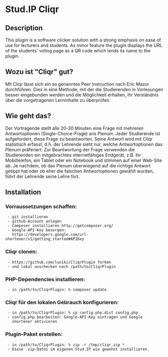 # Stud.IP Cliqr

## Description

This plugin is a software clicker solution with a strong emphasis on
ease of use for lecturers and students. As minor feature the plugin
displays the URL of the students' voting page as a QR code which lends
its name to the plugin.

## Wozu ist "Cliqr" gut?
Mit Cliqr lässt sich ein so genanntes Peer Instruction nach Eric Mazur
durchführen. Dies in eine Methode, mit der die Studierenden in Vorlesungen
besser eingebunden werden und die Möglichkeit erhalten, ihr Verständnis über
die vorgetragenen Lerninhalte zu überprüfen.

## Wie geht das?
Der Vortragende stellt alle 20-30 Minuten eine Frage mit mehreren
Antwortoptionen (Single-Choice-Frage) ans Plenum. Jeder Studierende ist
aufgefordert, diese Frage zu beantworten. Seine Antwort wird mit Cliqr
statistisch erfasst, d.h. der Lehrende sieht nur, welche Antwortoptionen
das Plenum präferiert. Zur Beantwortung der Frage verwenden die Studierenden
ein mitgebrachtes internetfähiges Endgerät, z.B. ihr Mobiltelefon, ein
Tablet oder ein Notebook und stimmen auf einer Web-Site ab. Je nachdem,
ob das Plenum überwiegend auf die richtige Antwort getippt hat oder ob
eher die falschen Antwortoptionen gewählt wurden, führt der Lehrende
seine Lehre fort.

## Installation

### Vorraussetzungen schaffen:
     - git installieren
     - github-Account anlegen
     - Composer installieren http://getcomposer.org/
     - Google-API-Key besorgen:
       https://developers.google.com/url-shortener/v1/getting_started#APIKey

### Cliqr clonen:
     - https://github.com/luniki/CliqrPlugin forken
     - und lokal auschecken nach /path/to/CliqrPlugin

### PHP-Dependencies installieren:
     - in /path/to/CliqrPlugin: % composer update

### Cliqr für den lokalen Gebrauch konfigurieren:
     - in /path/to/CliqrPlugin: % cp config.php.dist config.php
     - config.php bearbeiten: Google-API-Key eintragen und Google
       shortener aktivieren

### Plugin-Paket erstellen:
     - in /path/to/CliqrPlugin: % zip -r /tmp/cliqr.zip *
     - Diese .zip-Datei im eigenen Stud.IP wie gewohnt installieren.
